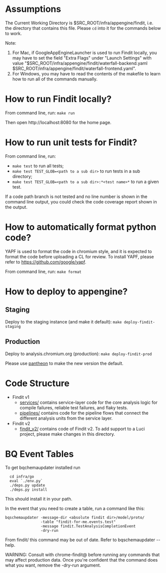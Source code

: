 # Assumptions

The Current Working Directory is $SRC_ROOT/infra/appengine/findit, i.e. the
directory that contains this file. Please `cd` into it for the commands below to
work.

Note:
1. For Mac, if GoogleAppEngineLauncher is used to run Findit locally, you
    may have to set the field "Extra Flags" under "Launch Settings" with value
   "$SRC_ROOT/infra/appengine/findit/waterfall-backend.yaml
    $SRC_ROOT/infra/appengine/findit/waterfall-frontend.yaml".
2. For Windows, you may have to read the contents of the makefile to learn how
   to run all of the commands manually.

# How to run Findit locally?

From command line, run:
  `make run`

Then open http://localhost:8080 for the home page.

# How to run unit tests for Findit?

From command line, run:
 * `make test` to run all tests;
 * `make test TEST_GLOB=<path to a sub dir>` to run tests in a sub directory;
 * `make test TEST_GLOB=<path to a sub dir>:*<test name>*` to run a given test.


If a code path branch is not tested and no line number is shown in the command
line output, you could check the code coverage report shown in the output.

# How to automatically format python code?

YAPF is used to format the code in chromium style, and it is expected to format
the code before uploading a CL for review. To install YAPF, please refer to
https://github.com/google/yapf.

From command line, run:
  `make format`

# How to deploy to appengine?

## Staging
Deploy to the staging instance (and make it default):
  `make deploy-findit-staging`

## Production
Deploy to analysis.chromium.org (production):
  `make deploy-findit-prod`

Please use [pantheon] to make the new version the default.

# Code Structure
* Findit v1
  * [services/](services/) contains service-layer code for the core analysis logic
  for compile failures, reliable test failures, and flaky tests.
  * [pipelines/](pipelines/) contains code for the pipeline flows that connect the
  different analysis units from the service layer.
* Findit v2
  * [findit_v2/](findit_v2/) contains code of Findit v2. To add support to a Luci
  project, please make changes in this directory.

# BQ Event Tables

To get bqchemaupdater installed run
```shell
  cd infra/go
  eval `./env.py`
  ./deps.py update
  ./deps.py install
```
This should install it in your path.

In the event that you need to create a table, run a command like this:
```shell
bqschemaupdater -message-dir <absolute findit dir>/model/proto/
                -table "findit-for-me.events.test"
                -message findit.TestAnalysisCompletionEvent
                -dry-run
```
From findit/ this command may be out of date. Refer to bqschemaupdater --help.

WARNING: Consult with chrome-findit@ before running any commands that may
affect production data. Once you're confident that the command does what you
want, remove the -dry-run argument.

[pantheon]: https://pantheon.corp.google.com/appengine/versions?project=findit-for-me&src=ac&versionId=alpha&moduleId=default&pli=1&serviceId=default&versionssize=50
